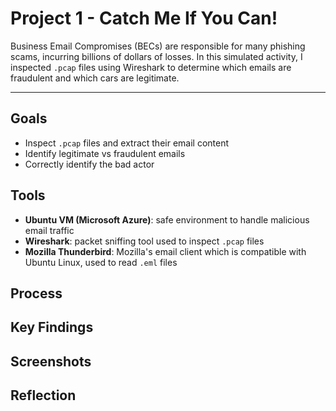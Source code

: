 # Project 1 - Catch Me If You Can!
Business Email Compromises (BECs) are responsible for many phishing scams, incurring billions of dollars of losses. In this simulated activity, I inspected `.pcap` files using Wireshark to determine which emails are fraudulent and which cars are legitimate.
***
## Goals
- Inspect `.pcap` files and extract their email content
- Identify legitimate vs fraudulent emails
- Correctly identify the bad actor

## Tools
- **Ubuntu VM (Microsoft Azure)**: safe environment to handle malicious email traffic
- **Wireshark**: packet sniffing tool used to inspect `.pcap` files
- **Mozilla Thunderbird**: Mozilla's email client which is compatible with Ubuntu Linux, used to read `.eml` files

## Process
## Key Findings
## Screenshots
## Reflection
